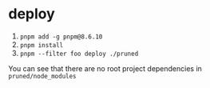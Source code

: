 # deploy

1. `pnpm add -g pnpm@8.6.10`
2. `pnpm install`
3. `pnpm --filter foo deploy ./pruned`

You can see that there are no root project dependencies in `pruned/node_modules`